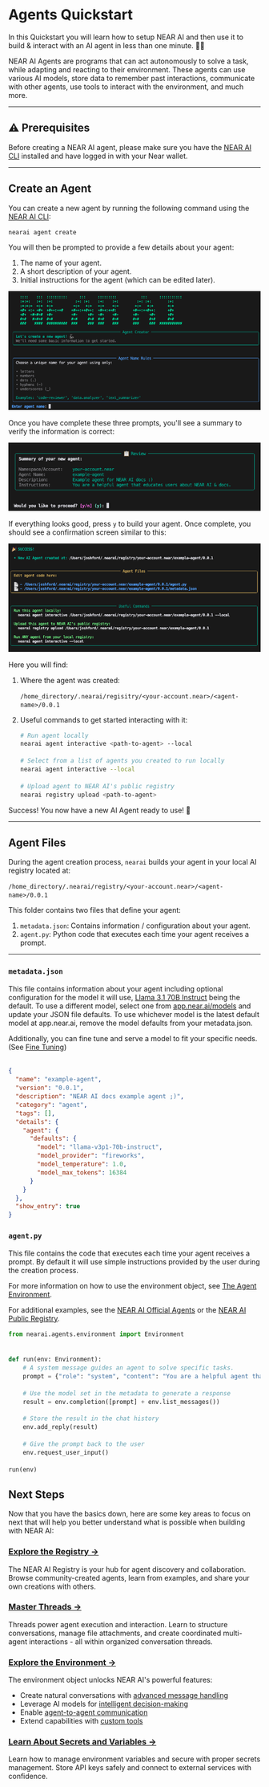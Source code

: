 # Agents Quickstart

In this Quickstart you will learn how to setup NEAR AI and then use it to build & interact with an AI agent in less than one minute. 🏃‍♂️

NEAR AI Agents are programs that can act autonomously to solve a task, while adapting and reacting to their environment. 
These agents can use various AI models, store data to remember past interactions, communicate with other agents, use tools to 
interact with the environment, and much more.

---

## ⚠️ Prerequisites

Before creating a NEAR AI agent, please make sure you have the [NEAR AI CLI](../cli.md) installed and have logged in with your Near wallet.

---

## Create an Agent

You can create a new agent by running the following command using the [NEAR AI CLI](../cli.md):

```bash
nearai agent create
```
You will then be prompted to provide a few details about your agent:

1. The name of your agent.
2. A short description of your agent.
3. Initial instructions for the agent (which can be edited later).

![agent-create-prompt](../assets/agents/agent-create-prompt.png)

Once you have complete these three prompts, you'll see a summary to verify the information is correct:

![agent-create-summary](../assets/agents/agent-create-summary.png)

If everything looks good, press `y` to build your agent. Once complete, you should see a confirmation screen similar to this:

![agent-create-success](../assets/agents/agent-create-success.png)

Here you will find:

1. Where the agent was created:

    `/home_directory/.nearai/regisitry/<your-account.near>/<agent-name>/0.0.1`

2. Useful commands to get started interacting with it:

    ```bash
    # Run agent locally
    nearai agent interactive <path-to-agent> --local

    # Select from a list of agents you created to run locally
    nearai agent interactive --local
    
    # Upload agent to NEAR AI's public registry
    nearai registry upload <path-to-agent>
    ```

Success! You now have a new AI Agent ready to use! :tada: 

---

## Agent Files

During the agent creation process, `nearai` builds your agent in your local AI registry located at:

`/home_directory/.nearai/registry/<your-account.near>/<agent-name>/0.0.1` 

This folder contains two files that define your agent:

1. `metadata.json`: Contains information / configuration about your agent.
2. `agent.py`: Python code that executes each time your agent receives a prompt.

---

### `metadata.json`

This file contains information about your agent including optional configuration for the model it will use, [Llama 3.1 70B Instruct](https://huggingface.co/meta-llama/Llama-3.1-70B-Instruct) being the default. To use a different model, select one from [app.near.ai/models](https://app.near.ai/models) and update your JSON file defaults. To use whichever model is the latest default model at app.near.ai, remove the model defaults from your metadata.json.

Additionally, you can fine tune and serve a model to fit your specific needs. (See [Fine Tuning](../models/fine_tuning.md))

```json title="metadata.json"

{
  "name": "example-agent",
  "version": "0.0.1",
  "description": "NEAR AI docs example agent ;)",
  "category": "agent",
  "tags": [],
  "details": {
    "agent": {
      "defaults": {
        "model": "llama-v3p1-70b-instruct",
        "model_provider": "fireworks",
        "model_temperature": 1.0,
        "model_max_tokens": 16384
      }
    }
  },
  "show_entry": true
}

```

### `agent.py`

This file contains the code that executes each time your agent receives a prompt. By default it will use simple instructions provided by the user during the creation process. 

For more information on how to use the environment object, see [The Agent Environment](./env/overview.md).

For additional examples, see the [NEAR AI Official Agents](https://github.com/nearai/official-agents) or the [NEAR AI Public Registry](https://app.near.ai/agents).

```python title="agent.py"
from nearai.agents.environment import Environment


def run(env: Environment):
    # A system message guides an agent to solve specific tasks.
    prompt = {"role": "system", "content": "You are a helpful agent that will educate users about NEAR AI."}

    # Use the model set in the metadata to generate a response
    result = env.completion([prompt] + env.list_messages())

    # Store the result in the chat history
    env.add_reply(result)

    # Give the prompt back to the user
    env.request_user_input()

run(env)
```

## Next Steps

Now that you have the basics down, here are some key areas to focus on next that will help you better understand what is possible when building with NEAR AI:

### [Explore the Registry →](./registry.md)
The NEAR AI Registry is your hub for agent discovery and collaboration. Browse community-created agents, learn from examples, and share your own creations with others.

### [Master Threads →](./threads.md)
Threads power agent execution and interaction. Learn to structure conversations, manage file attachments, and create coordinated multi-agent interactions - all within organized conversation threads.

### [Explore the Environment →](./env/overview.md)
The environment object unlocks NEAR AI's powerful features:

- Create natural conversations with [advanced message handling](./env/messages_files.md)
- Leverage AI models for [intelligent decision-making](./env/inference.md)
- Enable [agent-to-agent communication](./env/calling_other_agents.md)
- Extend capabilities with [custom tools](./env/tools.md)

### [Learn About Secrets and Variables →](./env/variables.md)
Learn how to manage environment variables and secure with proper secrets management. Store API keys safely and connect to external services with confidence.